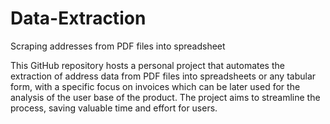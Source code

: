 # Data-Extraction
Scraping addresses from PDF files into spreadsheet

This GitHub repository hosts a personal project that automates the extraction of address data from PDF files into spreadsheets or any tabular form, with a specific focus on invoices which can be later used for the analysis of the user base of the product. The project aims to streamline the process, saving valuable time and effort for users.
